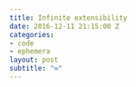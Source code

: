 ```yaml
---
title: Infinite extensibility
date: 2016-12-11 21:15:00 Z
categories:
- code
- ephemera
layout: post
subtitle: "∞"
---
```


